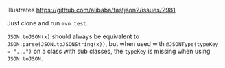 Illustrates https://github.com/alibaba/fastjson2/issues/2981

Just clone and run `mvn test`.

`JSON.toJSON(x)` should always be equivalent to `JSON.parse(JSON.toJSONString(x))`,
but when used with `@JSONType(typeKey = "...")` on a class with sub classes,
the `typeKey` is missing when using `JSON.toJSON`.

